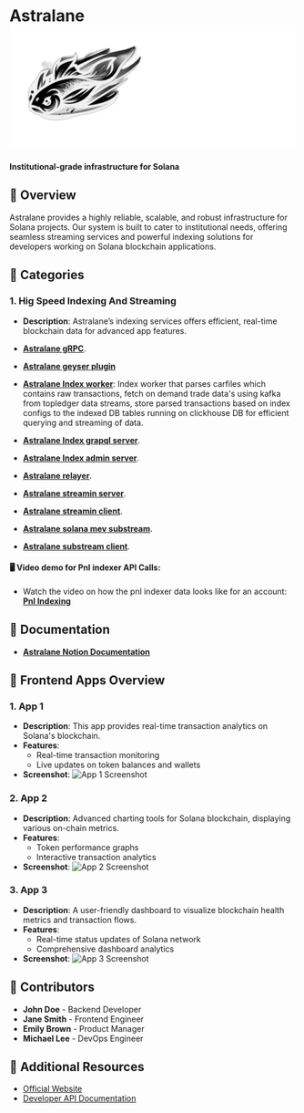 # **Astralane** ![Astralane Logo](./logo.png)

**Institutional-grade infrastructure for Solana**


## 🚀 Overview

Astralane provides a highly reliable, scalable, and robust infrastructure for Solana projects. Our system is built to cater to institutional needs, offering seamless streaming services and powerful indexing solutions for developers working on Solana blockchain applications.


## 📂 Categories

### 1. **Hig Speed Indexing And Streaming**
- **Description**: Astralane’s indexing services offers efficient, real-time blockchain data for advanced app features.
  
- [**Astralane gRPC**](./indexing//astralen-jito-solana/).
- [**Astralane geyser plugin**](./indexing//astralane-gayser-plugin/)
- [**Astralane Index worker**](./indexing//astralane-index-worker/): Index worker that parses carfiles which contains raw transactions, fetch on demand trade data's using kafka from topledger data streams, store parsed transactions based on index configs to the indexed DB tables running on clickhouse DB for efficient querying and streaming of data.
- [**Astralane Index grapql server**](./indexing/astralane-index-graphql-server/).
- [**Astralane Index admin server**](./indexing/astralane-admin-server-js/).
- [**Astralane relayer**](./indexing/astralane-relayer/).
- [**Astralane streamin server**](./indexing/astralane-streaming-server/).
- [**Astralane streamin client**](./indexing/astralane-streaming-client/).
- [**Astralane solana mev substream**](./indexing/solana-mev-substream/).
- [**Astralane substream client**](./indexing/substream-client/).


#### 🖥️ **Video demo for Pnl indexer API Calls**:
- Watch the video on how the pnl indexer data looks like for an account: [**Pnl Indexing**](https://www.youtube.com/video-link)


## 📄 Documentation
- [**Astralane Notion Documentation**](https://www.notion.so/your-documentation-link)


## 📱 Frontend Apps Overview

### 1. **App 1**
- **Description**: This app provides real-time transaction analytics on Solana's blockchain.
- **Features**:
  - Real-time transaction monitoring
  - Live updates on token balances and wallets
- **Screenshot**:
  ![App 1 Screenshot](path-to-app1-screenshot.png)

### 2. **App 2**
- **Description**: Advanced charting tools for Solana blockchain, displaying various on-chain metrics.
- **Features**:
  - Token performance graphs
  - Interactive transaction analytics
- **Screenshot**:
  ![App 2 Screenshot](path-to-app2-screenshot.png)

### 3. **App 3**
- **Description**: A user-friendly dashboard to visualize blockchain health metrics and transaction flows.
- **Features**:
  - Real-time status updates of Solana network
  - Comprehensive dashboard analytics
- **Screenshot**:
  ![App 3 Screenshot](path-to-app3-screenshot.png)

## 👥 Contributors
- **John Doe** - Backend Developer
- **Jane Smith** - Frontend Engineer
- **Emily Brown** - Product Manager
- **Michael Lee** - DevOps Engineer

## 🔗 Additional Resources
- [Official Website](https://yourwebsite.com)
- [Developer API Documentation](https://developer.api.com)

